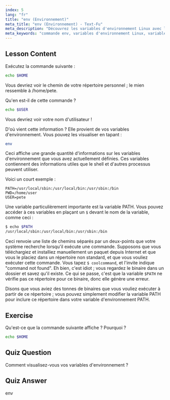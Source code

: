 ```yaml
---
index: 5
lang: "fr"
title: "env (Environnement)"
meta_title: "env (Environnement) - Text-Fu"
meta_description: "Découvrez les variables d'environnement Linux avec la commande 'env'. Comprenez les variables PATH, HOME et USER. Obtenez un guide pour débutants sur la gestion de votre environnement Linux."
meta_keywords: "commande env, variables d'environnement Linux, variable PATH, tutoriel Linux, Linux pour débutants, variables shell, guide Linux"
---
```


## Lesson Content

Exécutez la commande suivante :

```bash
echo $HOME
```

Vous devriez voir le chemin de votre répertoire personnel ; le mien ressemble à /home/pete.

Qu'en est-il de cette commande ?

```bash
echo $USER
```

Vous devriez voir votre nom d'utilisateur !

D'où vient cette information ? Elle provient de vos variables d'environnement. Vous pouvez les visualiser en tapant :

```bash
env
```

Ceci affiche une grande quantité d'informations sur les variables d'environnement que vous avez actuellement définies. Ces variables contiennent des informations utiles que le shell et d'autres processus peuvent utiliser.

Voici un court exemple :

```plaintext
PATH=/usr/local/sbin:/usr/local/bin:/usr/sbin:/bin
PWD=/home/user
USER=pete
```

Une variable particulièrement importante est la variable PATH. Vous pouvez accéder à ces variables en plaçant un `$` devant le nom de la variable, comme ceci :

```bash
$ echo $PATH
/usr/local/sbin:/usr/local/bin:/usr/sbin:/bin
```

Ceci renvoie une liste de chemins séparés par un deux-points que votre système recherche lorsqu'il exécute une commande. Supposons que vous téléchargiez et installiez manuellement un paquet depuis Internet et que vous le placiez dans un répertoire non standard, et que vous vouliez exécuter cette commande. Vous tapez `$ coolcommand`, et l'invite indique "command not found". Eh bien, c'est idiot ; vous regardez le binaire dans un dossier et savez qu'il existe. Ce qui se passe, c'est que la variable `$PATH` ne vérifie pas ce répertoire pour ce binaire, donc elle génère une erreur.

Disons que vous aviez des tonnes de binaires que vous vouliez exécuter à partir de ce répertoire ; vous pouvez simplement modifier la variable PATH pour inclure ce répertoire dans votre variable d'environnement PATH.

## Exercise

Qu'est-ce que la commande suivante affiche ? Pourquoi ?

```bash
echo $HOME
```

## Quiz Question

Comment visualisez-vous vos variables d'environnement ?

## Quiz Answer

env
